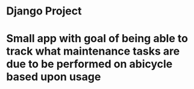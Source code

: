 # Django Project 
# Small app with goal of being able to track what maintenance tasks are due to be performed on abicycle based upon usage

